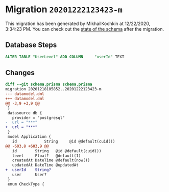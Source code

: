 # Migration `20201222123423-m`

This migration has been generated by MikhailKochkin at 12/22/2020, 3:34:23 PM.
You can check out the [state of the schema](./schema.prisma) after the migration.

## Database Steps

```sql
ALTER TABLE "UserLevel" ADD COLUMN     "userId" TEXT
```

## Changes

```diff
diff --git schema.prisma schema.prisma
migration 20201218105852..20201222123423-m
--- datamodel.dml
+++ datamodel.dml
@@ -3,9 +3,9 @@
 }
 datasource db {
   provider = "postgresql"
-  url = "***"
+  url = "***"
 }
 model Application {
   id            String     @id @default(cuid())
@@ -603,8 +603,9 @@
   id        String   @id @default(cuid())
   level     Float?   @default(1)
   createdAt DateTime @default(now())
   updatedAt DateTime @updatedAt
+  userId    String?
   user      User?
 }
 enum CheckType {
```


